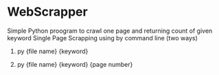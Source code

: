 
# WebScrapper


Simple Python proogram to crawl one page and returning count of given keyword
Single Page Scrapping using by command line (two ways)

1. py {file name} {keyword}

2. py {file name} {keyword} {page number}


